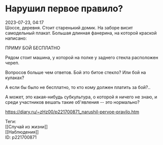 Нарушил первое правило?
========================

   
 2023-07-23, 04:17   
  Шоссе, деревня. Стоит старенький домик. На заборе висит самодельный плакат. Большая длинная фанерина, на которой краской написано:   
   
 ПРИМУ БОЙ БЕСПЛАТНО   
   
 Рядом стоит машина, у которой на полке у заднего стекла расположен череп.   
   
 Вопросов больше чем ответов. Бой это битое стекло? Или бой на кулаках?   
   
 А если бы было не бесплатно, то кто кому должен платить за бой?..   
   
 А может, это какая-нибудь субкультура, о которой я ничего не знаю, и среди участников вешать такие об'явления -- это нормально?   
    
 <https://diary.ru/~zHz00/p221700871_narushil-pervoe-pravilo.htm>   
   
 Теги:   
 [[Случай из жизни]]   
 [[Наблюдения]]   
 ID: p221700871